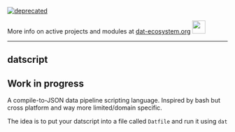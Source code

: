 [![deprecated](http://badges.github.io/stability-badges/dist/deprecated.svg)](https://dat-ecosystem.org/) 

More info on active projects and modules at [dat-ecosystem.org](https://dat-ecosystem.org/) <img src="https://i.imgur.com/qZWlO1y.jpg" width="30" height="30" /> 

---

## datscript

## Work in progress

A compile-to-JSON data pipeline scripting language. Inspired by bash but cross platform and way more limited/domain specific.

The idea is to put your datscript into a file called `Datfile` and run it using `dat`
